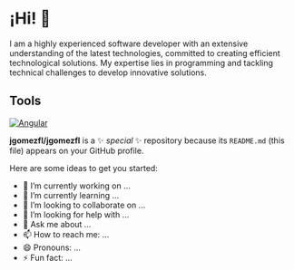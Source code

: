 # ¡Hi! 👋

I am a highly experienced software developer with an extensive understanding of the latest technologies, committed to creating efficient technological solutions. My expertise lies in programming and tackling technical challenges to develop innovative solutions.

## Tools
[![Angular](https://angular.io/assets/images/logos/angular/shield-large.svg)](https://angular.io)

**jgomezfl/jgomezfl** is a ✨ _special_ ✨ repository because its `README.md` (this file) appears on your GitHub profile.

Here are some ideas to get you started:

- 🔭 I’m currently working on ...
- 🌱 I’m currently learning ...
- 👯 I’m looking to collaborate on ...
- 🤔 I’m looking for help with ...
- 💬 Ask me about ...
- 📫 How to reach me: ...
- 😄 Pronouns: ...
- ⚡ Fun fact: ...

